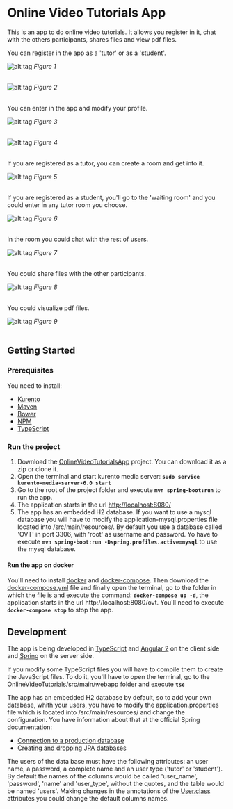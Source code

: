# Online Video Tutorials App
This is an app to do online video tutorials. It allows you register in it, chat with the others participants, shares files and view pdf files. 

You can register in the app as a 'tutor' or as a 'student'.

![alt tag](https://github.com/Echeverrias/OnlineVideoTutorials/blob/2.0.0/src/main/resources/img/OVT%20-%20sign%20up.png)
       *Figure 1*  <br /><br />

![alt tag](https://github.com/Echeverrias/OnlineVideoTutorials/blob/2.0.0/src/main/resources/img/OVT%20-%20sign%20up2.png)
       *Figure 2*  <br /><br />


You can enter in the app and modify your profile.

![alt tag](https://github.com/Echeverrias/OnlineVideoTutorials/blob/2.0.0/src/main/resources/img/OVT%20-%20sign%20in.png)
       *Figure 3*  <br /><br />

![alt tag](https://github.com/Echeverrias/OnlineVideoTutorials/blob/2.0.0/src/main/resources/img/OVT%20-%20edit%20your%20profile.png)
       *Figure 4*  <br /><br />


If you are registered as a tutor, you can create a room and get into it.

![alt tag](https://github.com/Echeverrias/OnlineVideoTutorials/blob/2.0.0/src/main/resources/img/OVT%20-%20tutor%20waiting%20room.png)
       *Figure 5*  <br /><br />



If you are registered as a student, you'll go to the 'waiting room' and you could enter in any tutor room you choose.

![alt tag](https://github.com/Echeverrias/OnlineVideoTutorials/blob/2.0.0/src/main/resources/img/OVT%20-%20waiting%20room2.png)
       *Figure 6*  <br /><br />



In the room you could chat with the rest of users.

![alt tag](https://github.com/Echeverrias/OnlineVideoTutorials/blob/2.0.0/src/main/resources/img/OVT%20-%20room%20chat.png)
       *Figure 7*  <br /><br />



You could share files with the other participants.

![alt tag](https://github.com/Echeverrias/OnlineVideoTutorials/blob/2.0.0/src/main/resources/img/OVT%20-%20sharing%20files.png)
       *Figure 8*  <br /><br />



You could visualize pdf files.

![alt tag](https://github.com/Echeverrias/OnlineVideoTutorials/blob/2.0.0/src/main/resources/img/OVT%20-%20visualizing%20pdfs.png)
       *Figure 9*  <br /><br />       




## Getting Started
### Prerequisites
You need to install:

- [Kurento](http://doc-kurento.readthedocs.io/en/stable/installation_guide.html)
- [Maven](http://maven.apache.org/install.html)
- [Bower](https://bower.io/#install-bower)
- [NPM](https://docs.npmjs.com/getting-started/installing-node)
- [TypeScript](https://www.typescriptlang.org/index.html#download-links) 


### Run the project
1. Download the [OnlineVideoTutorialsApp](https://github.com/Echeverrias/OnlineVideoTutorials/tree/1.0.x) project. You can download it as a zip or clone it.
2. Open the terminal and start kurento media server: **`sudo service kurento-media-server-6.0 start`** 
3. Go to the root of the project folder and execute **`mvn spring-boot:run`** to run the app.
4. The application starts in the url [http://localhost:8080/](http://localhost:8080/)
5. The app has an embedded H2 database. If you want to use a mysql database you will have to modify the application-mysql.properties file located into /src/main/resources/. By default you use a database called 'OVT' in port 3306, with 'root' as username and password. Yo have to execute **`mvn spring-boot:run -Dspring.profiles.active=mysql`** to use the mysql database.


#### Run the app on docker
You'll need to install [docker](https://docs.docker.com/engine/installation/) and [docker-compose](https://docs.docker.com/compose/install/). Then download the [docker-compose.yml](https://github.com/Echeverrias/OnlineVideoTutorials/blob/2.0.0/docker-compose.yml) file and finally open the terminal, go to the folder in which the file is and execute the command: **`docker-compose up -d`**, the application starts in the url http://localhost:8080/ovt. You'll need to execute **`docker-compose stop`** to stop the app.


## Development
The app is being developed in [TypeScript](https://www.typescriptlang.org/) and [Angular 2](https://angular.io/) on the client side and [Spring](https://spring.io/) on the server side.

If you modify some TypeScript files you will have to compile them to create the JavaScript files. To do it, you'll have to open the terminal, go to the OnlineVideoTutorials/src/main/webapp folder and execute **`tsc`**

The app has an embedded H2 database by default, so to add your own database, whith your users, you have to modify the application.properties file which is located into /src/main/resources/ and change the configuration. You have information about that at the official Spring documentation:
- [Connection to a production database](http://docs.spring.io/spring-boot/docs/current/reference/htmlsingle/#boot-features-connect-to-production-database)
- [Creating and dropping JPA databases](http://docs.spring.io/spring-boot/docs/current/reference/htmlsingle/#boot-features-spring-data-jpa-repositories)

The users of the data base must have the following attributes: an user name, a password, a complete name and an user type ('tutor' or 'student'). By default the names of the columns would be called 'user_name', 'password', 'name' and 'user_type', without the quotes, and the table would be named 'users'. Making changes in the annotations of the [User.class](https://github.com/Echeverrias/OnlineVideoTutorials/blob/2.0.0/src/main/java/org/jaea/onlinevideotutorials/domain/User.java) attributes you could change the default columns names.  

